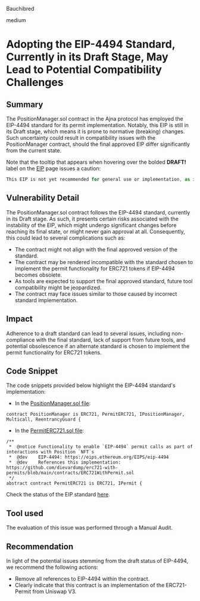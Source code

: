 Bauchibred

medium

# Adopting the EIP-4494 Standard, Currently in its Draft Stage, May Lead to Potential Compatibility Challenges

## Summary

The PositionManager.sol contract in the Ajna protocol has employed the EIP-4494 standard for its permit implementation. Notably, this EIP is still in its Draft stage, which means it is prone to normative (breaking) changes. Such uncertainty could result in compatibility issues with the PositionManager contract, should the final approved EIP differ significantly from the current state.

Note that the tooltip that appears when hovering over the bolded **DRAFT!** label on the [EIP](https://eips.ethereum.org/EIPS/eip-4494) page issues a caution:

```js
This EIP is not yet recommended for general use or implementation, as it is subject to normative (breaking) changes.
```

## Vulnerability Detail

The PositionManager.sol contract follows the EIP-4494 standard, currently in its Draft stage. As such, it presents certain risks associated with the instability of the EIP, which might undergo significant changes before reaching its final state, or might never gain approval at all. Consequently, this could lead to several complications such as:

- The contract might not align with the final approved version of the standard.
- The contract may be rendered incompatible with the standard chosen to implement the permit functionality for ERC721 tokens if EIP-4494 becomes obsolete.
- As tools are expected to support the final approved standard, future tool compatibility might be jeopardized.
- The contract may face issues similar to those caused by incorrect standard implementation.

## Impact

Adherence to a draft standard can lead to several issues, including non-compliance with the final standard, lack of support from future tools, and potential obsolescence if an alternate standard is chosen to implement the permit functionality for ERC721 tokens.

## Code Snippet

The code snippets provided below highlight the EIP-4494 standard's implementation:

- In the [PositionManager.sol file](https://github.com/sherlock-audit/2023-04-ajna/blob/e2439305cc093204a0d927aac19d898f4a0edb3d/ajna-core/src/PositionManager.sol#L40):

```solidity
contract PositionManager is ERC721, PermitERC721, IPositionManager, Multicall, ReentrancyGuard {
```

- In the [PermitERC721.sol file](https://github.com/sherlock-audit/2023-04-ajna/blob/e2439305cc093204a0d927aac19d898f4a0edb3d/ajna-core/src/base/PermitERC721.sol#L45-L50):

```solidity
/**
 *  @notice Functionality to enable `EIP-4494` permit calls as part of interactions with Position `NFT`s
 *  @dev    EIP-4494: https://eips.ethereum.org/EIPS/eip-4494
 *  @dev    References this implementation: https://github.com/dievardump/erc721-with-permits/blob/main/contracts/ERC721WithPermit.sol
 */
abstract contract PermitERC721 is ERC721, IPermit {
```

Check the status of the EIP standard [here](https://eips.ethereum.org/EIPS/eip-4494).

## Tool used

The evaluation of this issue was performed through a Manual Audit.

## Recommendation

In light of the potential issues stemming from the draft status of EIP-4494, we recommend the following actions:

- Remove all references to EIP-4494 within the contract.
- Clearly indicate that this contract is an implementation of the ERC721-Permit from Uniswap V3.
